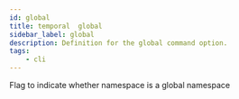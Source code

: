 ```yaml
---
id: global
title: temporal  global
sidebar_label: global
description: Definition for the global command option.
tags:
	- cli
---
```


 Flag to indicate whether namespace is a global namespace
